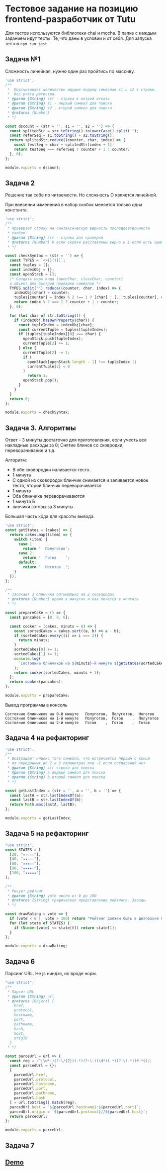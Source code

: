 # Тестовое задание на позицию frontend-разработчик от Tutu
Для тестов используются библиотеки chai и mocha.
В папке с каждым заданием идут тесты. Те, что даны в условии и от себя.
Для запуска тестов `npm run test`

## Задача №1
Сложность линейная, нужно один раз пройтись по массиву.

``` js
'use strict';
/** 
 *  Подсчитывает количество идущих подряд символов s1 и s2 в строке,
 *  без учёта регистра.
 * @param {String} str - строка в котрой искать
 * @param {String} s1 - первый символ для поиска
 * @param {String} s2 - второй символ для поиска
 * @returns {Number}
 * */

const dscount = (str = '', s1 = '', s2 = '') => {
  const splitedStr = str.toString().toLowerCase().split('');
  const referSeq = s1.toString() + s2.toString();
  return splitedStr.reduce((counter, char, index) => {
    const testSeq = char + splitedStr[index + 1];
    return testSeq === referSeq ? counter + 1 : counter;
  }, 0);
};

module.exports = dscount;

```

## Задача 2
Решение так себе по читаемости. Но сложность O является линейной.

При внесении изменений в набор скобок меняется только одна константа.
``` js
'use strict';
/** 
 * Проверяет строку на синтаксическую верность последовательности
 * скобок.
 * @param {String} str - строка для проверки
 * @returns {Number} 0 если скобки расставлены верно и 1 если есть ошибка
 * */

const checkSyntax = (str = '') => {
  const TYPES = `<>{}()[]`;
  const tuples = [];
  const indexObj = {};
  const openStack = [];
  /* Создать пары вида [openChar, closeChar, counter] 
  и обьект для быстрой проверки символов */
  TYPES.split('').reduce((counter, char, index) => {
    indexObj[char] = counter;
    tuples[counter] = index % 2 !== 1 ? [char] : [...tuples[counter], char, 0];
    return index % 2 === 1 ? counter + 1 : counter;
  }, 0);

  for (let char of str.toString()) {
    if (indexObj.hasOwnProperty(char)) {
      const tupleIndex = indexObj[char];
      const currentTuple = tuples[tupleIndex];
      if (tuples[tupleIndex][0] === char) {
        openStack.push(tupleIndex);
        currentTuple[2] += 1;
      } else {
        currentTuple[2] -= 1;
        if (
          openStack[openStack.length - 1] !== tupleIndex ||
          currentTuple[2] < 0
        )
          return 1;
        openStack.pop();
      }
    }
  }
  return 0;
};

module.exports = checkSyntax;
```

## Задача 3. Алгоритмы
Ответ - 3 минуты достаточно для приготовления, если учесть все накладные расходы за 0; Снятие блинов со сковродки, переворачивание и т.д.

Алгоритм: 
* В обе сковородки наливается тесто. 
* 1 минута 
* С одной из сковородок блинчик снимается и заливается новое тесто, второй блинчик переворачивается 
* 1 минута 
* Оба блинчика переворачиваются 
* 1 минута Б
* линчики готовы за 3 минуты

Большая часть кода для красоты вывода.

``` js
'use strict';
const getStates = (cakes) => {
  return cakes.map((item) => {
    switch (item) {
      case 1:
        return '  Полуготов';
      case 2:
        return '  Готов    ';
      default:
        return '  Неготов  ';
    }
  });
};

/**
 * Запекает 3 блинчика оптимально на 2 сковородах
 * @returns {Number} время в минутах и как печется в консоль
 * */

const prepareCake = () => {
  const pancakes = [0, 0, 0];

  const cooker = (cakes, minuts = 0) => {
    const sortedCakes = cakes.sort((a, b) => a - b);
    if (sortedCakes.every((i) => i === 2)) {
      return minuts;
    }
    sortedCakes[0] += 1;
    sortedCakes[1] += 1;
    console.log(
      `Состояние блинчиков на ${minuts}-й минуте ${getStates(sortedCakes)}`,
    );
    return cooker(sortedCakes, minuts + 1);
  };
  return cooker(pancakes);
};

module.exports = prepareCake;
```

Вывод программы в консоль 

```
Состояние блинчиков на 0-й минуте   Полуготов,  Полуготов,  Неготов
Состояние блинчиков на 1-й минуте   Полуготов,  Готов    ,  Полуготов
Состояние блинчиков на 2-й минуте   Готов    ,  Готов    ,  Готов
```

## Задача 4 на рефакторинг

``` js
'use strict';
/**
 * Возвращает индекс того символа, что встречается первым с конца 
 * из переданных во 2 и 3 параметрах или -1 если совпадений нет
 * @param {String} str строка для поиска
 * @param {String} a первый символ для поиска
 * @param {String} b второй символ для поиска
 * */

const getLastIndex = (str = '', a = '', b = '') => {
  const lastA = str.lastIndexOf(a);
  const lastB = str.lastIndexOf(b);
  return Math.max(lastA, lastB);
};

module.exports = getLastIndex;

```

## Задача 5 на рефакторинг
``` js
"use strict";
const STATES = [
  [20, "★☆☆☆☆"],
  [40, "★★☆☆☆"],
  [60, "★★★☆☆"],
  [80, "★★★★☆"],
  [100, "★★★★★"]
];

/**
 * Рисует рейтинг
 * @param {String} vote число от 0 до 100
 * @returns {String} графическое представление рейтинга. Звезды.
 * */

const drawRating = vote => {
  if (vote < 0 || vote > 100) return "Рейтинг должен быть в диапозоне 0 - 100";
  for (let state of STATES) {
    if (Number(vote) <= state[0]) return state[1];
  }
};

module.exports = drawRating;
```

## Задача 6
Парсинг URL. Не js ниндзя, но вроде норм.

```js
"use strict";
/**
 * Парсит URL
 * @param {String} url
 * @returns {Object} {
    href,
    protocol,
    hostname,
    port,
    pathname,
    hash,
    host,
    origin
  }
 * */

const parceUrl = url => {
  const reg = /^(\w*:)(?:\/{2})(.*)(?:\:)(\d*)(.*)(?:\?.*)(#.*$)/;
  const parcedUrl = {};
  [
    parcedUrl.href,
    parcedUrl.protocol,
    parcedUrl.hostname,
    parcedUrl.port,
    parcedUrl.pathname,
    parcedUrl.hash
  ] = url.toString().match(reg);
  parcedUrl.host = `${parcedUrl.hostname}:${parcedUrl.port}`;
  parcedUrl.origin = `${parcedUrl.protocol}//${parcedUrl.host}`;
  return parcedUrl;
};

module.exports = parceUrl;
```

## Задача 7
## [Demo](https://guest363.github.io/test-tutu/index.html)
